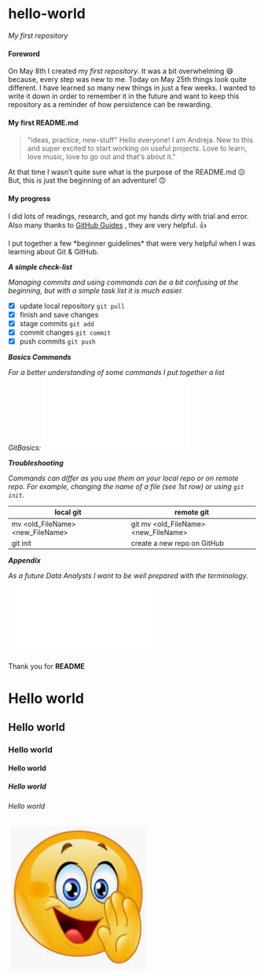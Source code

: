 # hello-world
*My first repository*

<h4>Foreword</h4>

On May 8th I created my *first repository*. It was a bit overwhelming :sweat_smile: because, every step was new to me. Today on May 25th things look quite different. I have learned so many new things in just a few weeks. I wanted to write it down in order to remember it in the future and want to keep this repository as a reminder of how persistence can be rewarding.

<h4>My first README.md</h4>

>"ideas, practice, new-stuff"
>Hello everyone!
>I am Andreja. New to this and super excited to start working on useful projects.
>Love to learn, love music, love to go out and that's about it."

At that time I wasn’t quite sure what is the purpose of the README.md :confused: But, this is just the beginning of an adventure! :upside_down_face:

<h4>My progress</h4>

I did lots of readings, research, and got my hands dirty with trial and error. Also many thanks to [GitHub Guides]( https://guides.github.com/) , they are very helpful. :+1:

I put together a few \*beginner guidelines\* that were very helpful when I was learning about Git & GitHub.

***A simple check-list***

*Managing commits and using commands can be a bit confusing at the beginning,
but with a simple task list it is much easier.*

- [x]  update local repository `git pull`
- [x]  finish and save changes
- [x] stage commits `git add`
- [x] commit changes `git commit`
- [x] push commits `git push`

***Basics Commands***

*For a better understanding of some commands I put together a list _GitBasics_:* ![GitBasics](docs/GitBasics.pdf)

***Troubleshooting***

*Commands can differ as you use them on your local repo or on remote repo. For example, changing the name of a file (see 1st row) or using `git init`.*

local git | remote git
----------|------------
mv <old_FileName> <new_FileName> | git mv <old_FileName> <new_FileName>
git init | create a new repo on GitHub

***Appendix***

*As a future Data Analysts I want to be well prepared with the terminology.*
![CheckItOut](docs/NewTerminology.pdf)

Thank you for **README** 

  <h1> Hello world </h1>
  <h2> Hello world </h2>
  <h3> Hello world </h3>
  <h4> Hello world </h4>
  <h5> Hello world </h5>
  <h6> Hello world </h6>
 
![](images/Emoji2.PNG)
